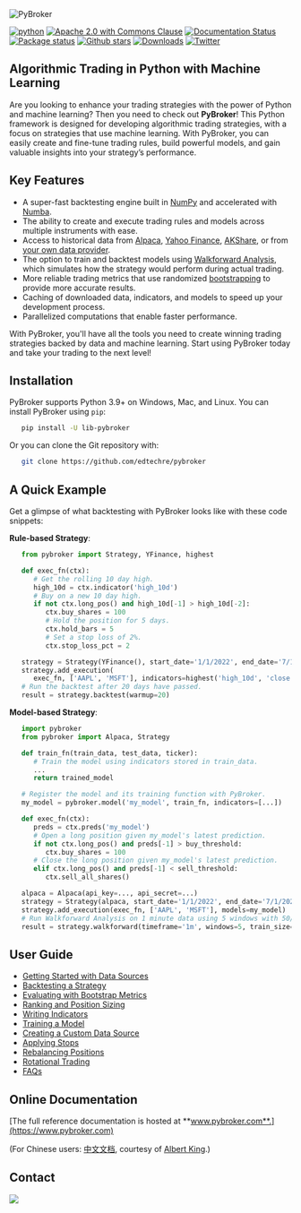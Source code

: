 <img src="https://github.com/edtechre/pybroker/blob/master/docs/_static/pybroker-logo.png?raw=true" alt="PyBroker">

[![python](https://img.shields.io/badge/python-v3-brightgreen.svg)](https://www.python.org/)
[![Apache 2.0 with Commons Clause](https://img.shields.io/badge/license-Apache%202.0%20Clause-green)](https://www.pybroker.com/en/latest/license.html)
[![Documentation Status](https://readthedocs.org/projects/pybroker/badge/?version=latest)](https://www.pybroker.com/en/latest/?badge=latest)
[![Package status](https://github.com/edtechre/pybroker/actions/workflows/main.yml/badge.svg?event=push)](https://github.com/edtechre/pybroker/actions)
[![Github stars](https://img.shields.io/github/stars/edtechre/pybroker?style=social)](https://github.com/edtechre/pybroker/)
[![Downloads](https://static.pepy.tech/badge/lib-pybroker)](https://pepy.tech/project/lib-pybroker)
[![Twitter](https://img.shields.io/twitter/follow/libpybroker?style=social)](https://twitter.com/intent/follow?screen_name=libpybroker)

## Algorithmic Trading in Python with Machine Learning

Are you looking to enhance your trading strategies with the power of Python and
machine learning? Then you need to check out **PyBroker**! This Python framework
is designed for developing algorithmic trading strategies, with a focus on
strategies that use machine learning. With PyBroker, you can easily create and
fine-tune trading rules, build powerful models, and gain valuable insights into
your strategy’s performance.

## Key Features

- A super-fast backtesting engine built in [NumPy](https://numpy.org/) and accelerated with [Numba](https://numba.pydata.org/).
- The ability to create and execute trading rules and models across multiple instruments with ease.
- Access to historical data from [Alpaca](https://alpaca.markets/), [Yahoo Finance](https://finance.yahoo.com/), [AKShare](https://github.com/akfamily/akshare), or from [your own data provider](https://www.pybroker.com/en/latest/notebooks/7.%20Creating%20a%20Custom%20Data%20Source.html).
- The option to train and backtest models using [Walkforward Analysis](https://www.pybroker.com/en/latest/notebooks/6.%20Training%20a%20Model.html#Walkforward-Analysis), which simulates how the strategy would perform during actual trading.
- More reliable trading metrics that use randomized [bootstrapping](https://en.wikipedia.org/wiki/Bootstrapping_(statistics)) to provide more accurate results.
- Caching of downloaded data, indicators, and models to speed up your development process.
- Parallelized computations that enable faster performance.

With PyBroker, you'll have all the tools you need to create winning trading
strategies backed by data and machine learning. Start using PyBroker today and
take your trading to the next level!

## Installation

PyBroker supports Python 3.9+ on Windows, Mac, and Linux. You can install
PyBroker using ``pip``:

```bash
   pip install -U lib-pybroker
```

Or you can clone the Git repository with:

```bash
   git clone https://github.com/edtechre/pybroker
```

## A Quick Example

Get a glimpse of what backtesting with PyBroker looks like with these code
snippets:

**Rule-based Strategy**:

```python
   from pybroker import Strategy, YFinance, highest

   def exec_fn(ctx):
      # Get the rolling 10 day high.
      high_10d = ctx.indicator('high_10d')
      # Buy on a new 10 day high.
      if not ctx.long_pos() and high_10d[-1] > high_10d[-2]:
         ctx.buy_shares = 100
         # Hold the position for 5 days.
         ctx.hold_bars = 5
         # Set a stop loss of 2%.
         ctx.stop_loss_pct = 2

   strategy = Strategy(YFinance(), start_date='1/1/2022', end_date='7/1/2022')
   strategy.add_execution(
      exec_fn, ['AAPL', 'MSFT'], indicators=highest('high_10d', 'close', period=10))
   # Run the backtest after 20 days have passed.
   result = strategy.backtest(warmup=20)
```

**Model-based Strategy**:

```python
   import pybroker
   from pybroker import Alpaca, Strategy

   def train_fn(train_data, test_data, ticker):
      # Train the model using indicators stored in train_data.
      ...
      return trained_model

   # Register the model and its training function with PyBroker.
   my_model = pybroker.model('my_model', train_fn, indicators=[...])

   def exec_fn(ctx):
      preds = ctx.preds('my_model')
      # Open a long position given my_model's latest prediction.
      if not ctx.long_pos() and preds[-1] > buy_threshold:
         ctx.buy_shares = 100
      # Close the long position given my_model's latest prediction.
      elif ctx.long_pos() and preds[-1] < sell_threshold:
         ctx.sell_all_shares()

   alpaca = Alpaca(api_key=..., api_secret=...)
   strategy = Strategy(alpaca, start_date='1/1/2022', end_date='7/1/2022')
   strategy.add_execution(exec_fn, ['AAPL', 'MSFT'], models=my_model)
   # Run Walkforward Analysis on 1 minute data using 5 windows with 50/50 train/test data.
   result = strategy.walkforward(timeframe='1m', windows=5, train_size=0.5)
```

## User Guide

- [Getting Started with Data Sources](https://www.pybroker.com/en/latest/notebooks/1.%20Getting%20Started%20with%20Data%20Sources.html)
- [Backtesting a Strategy](https://www.pybroker.com/en/latest/notebooks/2.%20Backtesting%20a%20Strategy.html)
- [Evaluating with Bootstrap Metrics](https://www.pybroker.com/en/latest/notebooks/3.%20Evaluating%20with%20Bootstrap%20Metrics.html)
- [Ranking and Position Sizing](https://www.pybroker.com/en/latest/notebooks/4.%20Ranking%20and%20Position%20Sizing.html)
- [Writing Indicators](https://www.pybroker.com/en/latest/notebooks/5.%20Writing%20Indicators.html)
- [Training a Model](https://www.pybroker.com/en/latest/notebooks/6.%20Training%20a%20Model.html)
- [Creating a Custom Data Source](https://www.pybroker.com/en/latest/notebooks/7.%20Creating%20a%20Custom%20Data%20Source.html)
- [Applying Stops](https://www.pybroker.com/en/latest/notebooks/8.%20Applying%20Stops.html)
- [Rebalancing Positions](https://www.pybroker.com/en/latest/notebooks/9.%20Rebalancing%20Positions.html)
- [Rotational Trading](https://www.pybroker.com/en/latest/notebooks/10.%20Rotational%20Trading.html)
- [FAQs](https://www.pybroker.com/en/latest/notebooks/FAQs.html)

## Online Documentation

[The full reference documentation is hosted at **www.pybroker.com**.](https://www.pybroker.com)

(For Chinese users: [中文文档](https://www.pybroker.com/zh_CN/latest/), courtesy of [Albert King](https://github.com/albertandking).)

## Contact

<img src="https://github.com/edtechre/pybroker/blob/master/docs/_static/email-image.png?raw=true">
